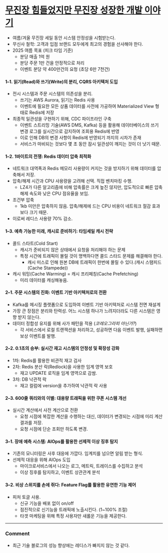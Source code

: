 # [무진장 힘들었지만 무진장 성장한 개발 이야기](https://medium.com/musinsa-tech/%EB%AC%B4%EC%A7%84%EC%9E%A5-%ED%9E%98%EB%93%A4%EC%97%88%EC%A7%80%EB%A7%8C-%EB%AC%B4%EC%A7%84%EC%9E%A5-%EC%84%B1%EC%9E%A5%ED%95%9C-%EA%B0%9C%EB%B0%9C-%EC%9D%B4%EC%95%BC%EA%B8%B0-e445888579a9)

- 여름/겨울 무진장 세일 동안 시스템 안정성을 시험받는다.
- 무신사 철학: 고객과 입점 브랜드 모두에게 최고의 경험을 선사해야 한다.
- 2025 여름 목표 (피크 타임 기준)
   - 분당 매출 1억 원
   - 분당 주문 1만 건을 안정적으로 처리
   - 이벤트 분당 약 400만건의 요청 (초당 6만 7천건)

#### 1–1. 읽기(Read)와 쓰기(Write)의 분리, CQRS 아키텍처 도입
- 전시 시스템과 주문 시스템의 의존성을 분리.
   - 쓰기는 AWS Aurora, 읽기는 Redis 사용
   - 이벤트에 필요한 모든 상품 데이터를 사전에 가공하여 Materialized View 형태로 Redis에 저장
- 최종적 일관성을 구현하기 위해, CDC 파이프라인 구축
   - 이벤트 스트리밍 기술(AWS DMS, Kafka) 등을 활용해 데이터베이스의 쓰기 변경 로그를 실시간으로 감지하여 조회용 Redis에 반영
   - 이로 인해 DB의 변경 사항이 Redis에 반영되기 까지의 시차가 존재
   - 서비스가 마비되는 것보다 몇 초 동안 잠시 일관성이 깨지는 것이 더 낫기 때문.

#### 1–2. 1바이트의 전쟁: Redis 데이터 압축 최적화
- 네트워크 대역폭과 Redis 메모리 사용량이 커지는 것을 방지하기 위해 데이터를 압축해서 저장.
- 압축/해제 시간과 CPU 사용량을 고려해 선택. 직접 벤치마킹 수행.
   - LZ4가 다른 알고리즘에 비해 압축률은 크게 높진 않지만, 압도적으로 빠른 압축 해제 속도와 낮은 CPU 점유율을 보임.
- 조건부 압축
   - 1kb 미만은 압축하지 않음. 압축/해제에 드는 CPU 비용이 네트워크 절감 효과보다 크기 때문.
- 이로써 레디스 사용량 70% 감소.

#### 1–3. 예측 가능한 미래, 캐시로 준비하기: 타임세일 캐시 전략
- 콜드 스타트(Cold Start)
   - 캐시가 준비되지 않은 상태에서 요청을 처리해야 하는 문제
   - 특정 시간에 트래픽이 몰릴 것이 명백하다면 콜드 스타드 문제를 해결해야 한다.
      - 캐시 미스로 인해 원본 DB에 트래픽이 한번에 몰릴 수 있다.(캐시 스탬피드(Cache Stampede))
- 캐시 워밍(Cache Warming) = 캐시 프리페칭(Cache Prefetching)
   - 미리 데이터를 캐싱해놓음.

#### 2–1. 주문 시스템의 진화: 이벤트 기반 아키텍처로의 전환
- Kafka를 메시징 플랫폼으로 도입하여 이벤트 기반 아키텍처로 시스템 전면 재설계
- 가장 큰 장점은 분리와 탄력성. 어느 시스템 하나가 느려지더라도 다른 시스템은 영향 받지 않는다.
- 데이터 정합성 유지를 위해 사가 패턴을 적용 (*코레오그라피 아닌가?*)
   - 각 서비스에서 로컬 트랜잭션을 처리하고, 성공하면 다음 이벤트 발행, 실패하면 보상 이벤트를 발행.

#### 2–2. 0.1초의 승부: 실시간 재고 시스템의 안정성 및 확장성 강화
- 1차: Redis를 활용한 비관적 재고 검사
- 2차: Redis 분산 락(Redlock)을 사용한 임계 영역 보호
  - 재고 UPDATE 로직을 임계 영역으로 감쌈.
- 3차: DB 낙관적 락
  - 재고 컬럼에 version을 추가하여 낙관적 락 사용

#### 2–3. 600줄 쿼리와의 이별: 대용량 트래픽을 위한 쿠폰 시스템 개선
- 실시간 계산에서 사전 계산으로 전환
  - 요청 시점에 복잡한 계산을 수행하는 대신, 데이터가 변경되는 시점에 미리 계산 결과를 저장.
  - 요청 시점에 단순 조회만 하도록 변경.

#### 3–1. 장애 예측 시스템: AIOps를 활용한 선제적 이상 징후 탐지
- 기존의 모니터링은 사후 대응에 가깝다. 임계치를 넘으면 알림 받는 형식.
- 선제적 대응을 위해 AIOps 도입
  - 마이크로서비스에서 나오는 로그, 메트릭, 트레이스를 수집하고 분석
  - 이상 징후를 탐지하고, 이벤트 상관관계 분석

#### 3–2. 비상 스위치를 손에 쥐다: Feature Flag를 활용한 유연한 기능 제어
- 피처 토글 사용.
  - 신규 기능을 배포 없이 on/off
  - 점진적으로 신기능을 트래픽에 노출시킨다. (1~100% 조절)
  - 타겟 마케팅을 위해 특정 사용자만 새롤운 기능을 제공한다.

---

### Comment
- 최근 기술 블로그의 성능 향상에는 레디스가 빠지지 않는 것 같다.